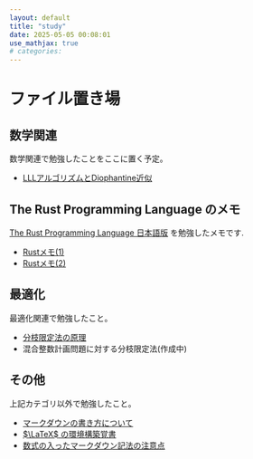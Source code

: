 ```yaml
---
layout: default
title: "study"
date: 2025-05-05 00:08:01
use_mathjax: true
# categories:
---
```


# ファイル置き場

## 数学関連

数学関連で勉強したことをここに置く予定。

- [LLLアルゴリズムとDiophantine近似](./math/2025-05-04-llltodiophantine.html)

## The Rust Programming Language のメモ

[The Rust Programming Language 日本語版](https://doc.rust-jp.rs/book-ja/title-page.html) を勉強したメモです. 

- [Rustメモ(1)](./others/2025-05-18-rust1.html)
- [Rustメモ(2)](./others/2025-05-19-rust2.html)

## 最適化

最適化関連で勉強したこと。

- [分枝限定法の原理](./OPT/2025-05-04-bandbprinciple.html)
- 混合整数計画問題に対する分枝限定法(作成中) <!-- [混合整数計画問題に対する分枝限定法](./OPT/2025-05-03-bandb.html) -->

## その他

上記カテゴリ以外で勉強したこと。

- [マークダウンの書き方について](./others/markdown_test.html)
- [$\LaTeX$ の環境構築覚書](./others/2025-05-03-settinglatex.html)
- [数式の入ったマークダウン記法の注意点](./others/2025-05-05-markdownincludemath.html)
